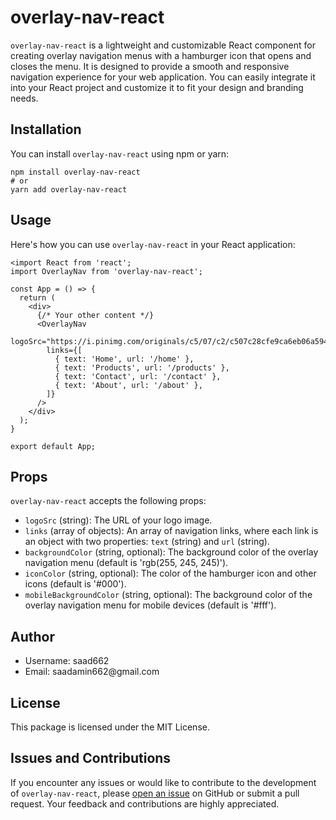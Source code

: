<!DOCTYPE html>
<html lang="en">
<body>

<h1>overlay-nav-react</h1>

<p><code>overlay-nav-react</code> is a lightweight and customizable React component for creating overlay navigation menus with a hamburger icon that opens and closes the menu. It is designed to provide a smooth and responsive navigation experience for your web application. You can easily integrate it into your React project and customize it to fit your design and branding needs.</p>

<h2>Installation</h2>

<p>You can install <code>overlay-nav-react</code> using npm or yarn:</p>

<pre><code>npm install overlay-nav-react
# or
yarn add overlay-nav-react
</code></pre>

<h2>Usage</h2>

<p>Here's how you can use <code>overlay-nav-react</code> in your React application:</p>

<pre><code>&lt;import React from 'react';
import OverlayNav from 'overlay-nav-react';

const App = () =&gt; {
  return (
    &lt;div&gt;
      {/* Your other content */}
      &lt;OverlayNav
        logoSrc="https://i.pinimg.com/originals/c5/07/c2/c507c28cfe9ca6eb06a594a2a11e80e7.png"
        links={[
          { text: 'Home', url: '/home' },
          { text: 'Products', url: '/products' },
          { text: 'Contact', url: '/contact' },
          { text: 'About', url: '/about' },
        ]}
      /&gt;
    &lt;/div&gt;
  );
}

export default App;
</code></pre>

<h2>Props</h2>

<p><code>overlay-nav-react</code> accepts the following props:</p>

<ul>
  <li><code>logoSrc</code> (string): The URL of your logo image.</li>
  <li><code>links</code> (array of objects): An array of navigation links, where each link is an object with two properties: <code>text</code> (string) and <code>url</code> (string).</li>
  <li><code>backgroundColor</code> (string, optional): The background color of the overlay navigation menu (default is 'rgb(255, 245, 245)').</li>
  <li><code>iconColor</code> (string, optional): The color of the hamburger icon and other icons (default is '#000').</li>
  <li><code>mobileBackgroundColor</code> (string, optional): The background color of the overlay navigation menu for mobile devices (default is '#fff').</li>
</ul>

<h2>Author</h2>

<ul>
  <li>Username: saad662</li>
  <li>Email: saadamin662@gmail.com</li>
</ul>

<h2>License</h2>

<p>This package is licensed under the MIT License.</p>

<h2>Issues and Contributions</h2>

<p>If you encounter any issues or would like to contribute to the development of <code>overlay-nav-react</code>, please <a href="https://github.com/saad662/overlay-nav-react/issues">open an issue</a> on GitHub or submit a pull request. Your feedback and contributions are highly appreciated.</p>

</body>
</html>
